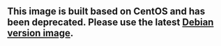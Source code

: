 ## This image is built based on CentOS and has been deprecated. Please use the latest [Debian version image](https://github.com/CubeBackup/docker/tree/master/workspace-debian).
